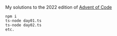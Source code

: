 My solutions to the 2022 edition of [Advent of Code](https://adventofcode.com/2022)

```
npm i
ts-node day01.ts
ts-node day02.ts
etc.
```

